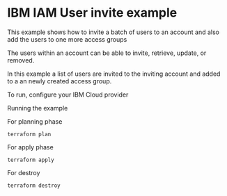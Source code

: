 # IBM IAM User invite example

This example shows how to invite a batch of users to an account and also add the users to one more access groups

The users within an account can be able to invite, retrieve, update, or removed.

In this example a list of users are invited to the inviting account and added to a an newly created access group.


To run, configure your IBM Cloud provider

Running the example

For planning phase

```shell
terraform plan
```

For apply phase

```shell
terraform apply
```

For destroy

```shell
terraform destroy
```
